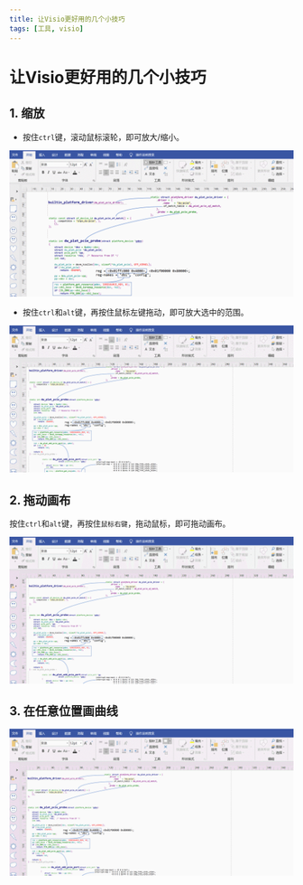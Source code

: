 ```yaml
---
title: 让Visio更好用的几个小技巧
tags: [工具, visio]
---
```


# 让Visio更好用的几个小技巧

## 1. 缩放

- 按住`ctrl`键，滚动鼠标滚轮，即可放大/缩小。

![放大1](让Visio更好用的几个小技巧.assets/放大1.gif)



- 按住`ctrl`和`alt`键，再按住鼠标左键拖动，即可放大选中的范围。

![放大2](让Visio更好用的几个小技巧.assets/放大2.gif)



## 2. 拖动画布

按住`ctrl`和`alt`键，再按住`鼠标右键`，拖动鼠标，即可拖动画布。

![拖动](让Visio更好用的几个小技巧.assets/拖动.gif)



## 3. 在任意位置画曲线

![曲线](让Visio更好用的几个小技巧.assets/曲线.gif)

